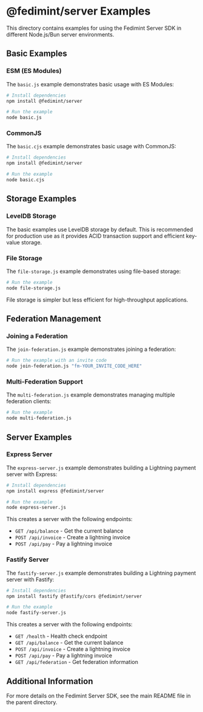 # @fedimint/server Examples

This directory contains examples for using the Fedimint Server SDK in different Node.js/Bun server environments.

## Basic Examples

### ESM (ES Modules)

The `basic.js` example demonstrates basic usage with ES Modules:

```bash
# Install dependencies
npm install @fedimint/server

# Run the example
node basic.js
```

### CommonJS

The `basic.cjs` example demonstrates basic usage with CommonJS:

```bash
# Install dependencies
npm install @fedimint/server

# Run the example
node basic.cjs
```

## Storage Examples

### LevelDB Storage

The basic examples use LevelDB storage by default. This is recommended for production use as it provides ACID transaction support and efficient key-value storage.

### File Storage

The `file-storage.js` example demonstrates using file-based storage:

```bash
# Run the example
node file-storage.js
```

File storage is simpler but less efficient for high-throughput applications.

## Federation Management

### Joining a Federation

The `join-federation.js` example demonstrates joining a federation:

```bash
# Run the example with an invite code
node join-federation.js "fm-YOUR_INVITE_CODE_HERE"
```

### Multi-Federation Support

The `multi-federation.js` example demonstrates managing multiple federation clients:

```bash
# Run the example
node multi-federation.js
```

## Server Examples

### Express Server

The `express-server.js` example demonstrates building a Lightning payment server with Express:

```bash
# Install dependencies
npm install express @fedimint/server

# Run the example
node express-server.js
```

This creates a server with the following endpoints:

- `GET /api/balance` - Get the current balance
- `POST /api/invoice` - Create a lightning invoice
- `POST /api/pay` - Pay a lightning invoice

### Fastify Server

The `fastify-server.js` example demonstrates building a Lightning payment server with Fastify:

```bash
# Install dependencies
npm install fastify @fastify/cors @fedimint/server

# Run the example
node fastify-server.js
```

This creates a server with the following endpoints:

- `GET /health` - Health check endpoint
- `GET /api/balance` - Get the current balance
- `POST /api/invoice` - Create a lightning invoice
- `POST /api/pay` - Pay a lightning invoice
- `GET /api/federation` - Get federation information

## Additional Information

For more details on the Fedimint Server SDK, see the main README file in the parent directory.
